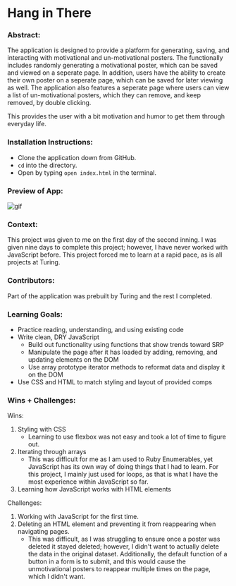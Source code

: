 # Hang in There  

### Abstract:
[//]: <> (Briefly describe what you built and its features. What problem is the app solving? How does this application solve that problem?)
The application is designed to provide a platform for generating, saving, and interacting with motivational and un-motivational posters.
The functionally includes randomly generating a motivational poster, which can be saved and viewed on a seperate page. In addition, users have the ability to create their own poster on a seperate page, which can be saved for later viewing as well.
The application also features a seperate page where users can view a list of un-motivational posters, which they can remove, and keep removed, by double clicking.<br>

This provides the user with a bit motivation and humor to get them through everyday life.


### Installation Instructions:
[//]: <> (What steps does a person have to take to get your app cloned down and running?)
* Clone the application down from GitHub.
* `cd` into the directory.
* Open by typing `open index.html` in the terminal.

### Preview of App:
[//]: <> (Provide ONE gif or screenshot of your application - choose the "coolest" piece of functionality to show off. gifs preferred!)
![gif](./readme-imgs/example-gif.gif)

### Context:
[//]: <> (Give some context for the project here. How long did you have to work on it? How far into the Turing program are you?)
This project was given to me on the first day of the second inning. I was given nine days to complete this project; however, I have never worked with JavaScript before. This project forced me to learn at a rapid pace, as is all projects at Turing.

### Contributors:
[//]: <> (Who worked on this application? Link to your GitHub. Consider also providing LinkedIn link)
Part of the application was prebuilt by Turing and the rest I completed.

### Learning Goals:
[//]: <> (What were the learning goals of this project? What tech did you work with?)
* Practice reading, understanding, and using existing code
* Write clean, DRY JavaScript
    * Build out functionality using functions that show trends toward SRP
    * Manipulate the page after it has loaded by adding, removing, and updating elements on the DOM
    * Use array prototype iterator methods to reformat data and display it on the DOM
* Use CSS and HTML to match styling and layout of provided comps

### Wins + Challenges:
[//]: <> (What are 2-3 wins you have from this project? What were some challenges you faced - and how did you get over them?)
Wins:
1. Styling with CSS
    * Learning to use flexbox was not easy and took a lot of time to figure out.
2. Iterating through arrays
    * This was difficult for me as I am used to Ruby Enumerables, yet JavaScript has its own way of doing things that I had to learn. For this project, I mainly just used for loops, as that is what I have the most experience within JavaScript so far.
3. Learning how JavaScript works with HTML elements<br>

Challenges:
1. Working with JavaScript for the first time.
2. Deleting an HTML element and preventing it from reappearing when navigating pages.
    * This was difficult, as I was struggling to ensure once a poster was deleted it stayed deleted; however, I didn't want to actually delete the data in the original dataset. Additionally, the default function of a button in a form is to submit, and this would cause the unmotivational posters to reappear multiple times on the page, which I didn't want.
